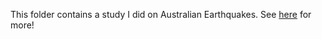 This folder contains a study I did on Australian Earthquakes. See [here](https://jabichebli.github.io/australianEarthquakesAnalysis/FinalVisualisation/index.html) for more!
